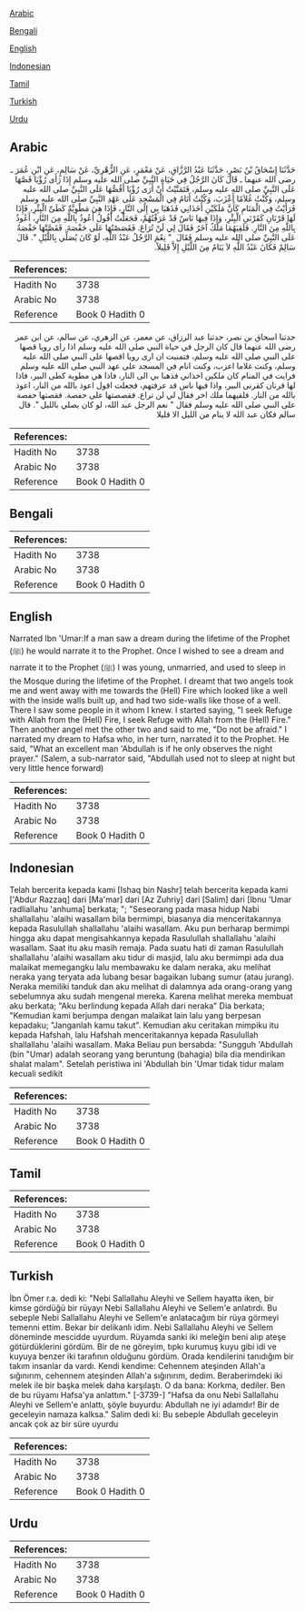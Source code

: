 [Arabic](#arabic)

[Bengali](#bengali)

[English](#english)

[Indonesian](#indonesian)

[Tamil](#tamil)

[Turkish](#turkish)

[Urdu](#urdu)

## Arabic


<div dir="rtl" lang="ar" style={{fontSize:'larger',backgroundColor:'#f8f9fa',padding:20}}>
حَدَّثَنَا إِسْحَاقُ بْنُ نَصْرٍ، حَدَّثَنَا عَبْدُ الرَّزَّاقِ، عَنْ مَعْمَرٍ، عَنِ الزُّهْرِيِّ، عَنْ سَالِمٍ، عَنِ ابْنِ عُمَرَ ـ رضى الله عنهما ـ قَالَ كَانَ الرَّجُلُ فِي حَيَاةِ النَّبِيِّ صلى الله عليه وسلم إِذَا رَأَى رُؤْيَا قَصَّهَا عَلَى النَّبِيِّ صلى الله عليه وسلم، فَتَمَنَّيْتُ أَنْ أَرَى رُؤْيَا أَقُصُّهَا عَلَى النَّبِيِّ صلى الله عليه وسلم، وَكُنْتُ غُلاَمًا أَعْزَبَ، وَكُنْتُ أَنَامُ فِي الْمَسْجِدِ عَلَى عَهْدِ النَّبِيِّ صلى الله عليه وسلم فَرَأَيْتُ فِي الْمَنَامِ كَأَنَّ مَلَكَيْنِ أَخَذَانِي فَذَهَبَا بِي إِلَى النَّارِ، فَإِذَا هِيَ مَطْوِيَّةٌ كَطَىِّ الْبِئْرِ، فَإِذَا لَهَا قَرْنَانِ كَقَرْنَىِ الْبِئْرِ، وَإِذَا فِيهَا نَاسٌ قَدْ عَرَفْتُهُمْ، فَجَعَلْتُ أَقُولُ أَعُوذُ بِاللَّهِ مِنَ النَّارِ، أَعُوذُ بِاللَّهِ مِنَ النَّارِ‏.‏ فَلَقِيَهُمَا مَلَكٌ آخَرُ فَقَالَ لِي لَنْ تُرَاعَ‏. فَقَصَصْتُهَا عَلَى حَفْصَةَ‏.‏ فَقَصَّتْهَا حَفْصَةُ عَلَى النَّبِيِّ صلى الله عليه وسلم فَقَالَ ‏ "‏ نِعْمَ الرَّجُلُ عَبْدُ اللَّهِ، لَوْ كَانَ يُصَلِّي بِاللَّيْلِ ‏"‏‏.‏ قَالَ سَالِمٌ فَكَانَ عَبْدُ اللَّهِ لاَ يَنَامُ مِنَ اللَّيْلِ إِلاَّ قَلِيلاً‏.‏
</div>
<div style={{backgroundColor:'#f8f9fa',padding:20, marginBottom: 10}}><table> <thead> <tr> <th>References:</th> <th></th> </tr> </thead> <tbody><tr><td>Hadith No</td><td>3738</td></tr><tr><td>Arabic No</td><td>3738</td></tr><tr><td>Reference</td><td>Book 0 Hadith 0</td></tr></tbody></table></div>


<div dir="rtl" lang="ar" style={{fontSize:'larger',backgroundColor:'#f8f9fa',padding:20}}>
حدثنا اسحاق بن نصر، حدثنا عبد الرزاق، عن معمر، عن الزهري، عن سالم، عن ابن عمر رضى الله عنهما قال كان الرجل في حياة النبي صلى الله عليه وسلم اذا راى رويا قصها على النبي صلى الله عليه وسلم، فتمنيت ان ارى رويا اقصها على النبي صلى الله عليه وسلم، وكنت غلاما اعزب، وكنت انام في المسجد على عهد النبي صلى الله عليه وسلم فرايت في المنام كان ملكين اخذاني فذهبا بي الى النار، فاذا هي مطوية كطى البير، فاذا لها قرنان كقرنى البير، واذا فيها ناس قد عرفتهم، فجعلت اقول اعوذ بالله من النار، اعوذ بالله من النار. فلقيهما ملك اخر فقال لي لن تراع. فقصصتها على حفصة. فقصتها حفصة على النبي صلى الله عليه وسلم فقال " نعم الرجل عبد الله، لو كان يصلي بالليل ". قال سالم فكان عبد الله لا ينام من الليل الا قليلا
</div>
<div style={{backgroundColor:'#f8f9fa',padding:20, marginBottom: 10}}><table> <thead> <tr> <th>References:</th> <th></th> </tr> </thead> <tbody><tr><td>Hadith No</td><td>3738</td></tr><tr><td>Arabic No</td><td>3738</td></tr><tr><td>Reference</td><td>Book 0 Hadith 0</td></tr></tbody></table></div>

## Bengali


<div dir="ltr" lang="bn" style={{fontSize:'larger',backgroundColor:'#f8f9fa',padding:20}}>

</div>
<div style={{backgroundColor:'#f8f9fa',padding:20, marginBottom: 10}}><table> <thead> <tr> <th>References:</th> <th></th> </tr> </thead> <tbody><tr><td>Hadith No</td><td>3738</td></tr><tr><td>Arabic No</td><td>3738</td></tr><tr><td>Reference</td><td>Book 0 Hadith 0</td></tr></tbody></table></div>

## English


<div dir="ltr" lang="en" style={{fontSize:'larger',backgroundColor:'#f8f9fa',padding:20}}>
Narrated Ibn 'Umar:If a man saw a dream during the lifetime of the Prophet (ﷺ) he would narrate it to the Prophet. Once I wished to see a dream and narrate it to the Prophet (ﷺ) I was young, unmarried, and used to sleep in the Mosque during the lifetime of the Prophet. I dreamt that two angels took me and went away with me towards the (Hell) Fire which looked like a well with the inside walls built up, and had two side-walls like those of a well. There I saw some people in it whom I knew. I started saying, "I seek Refuge with Allah from the (Hell) Fire, I seek Refuge with Allah from the (Hell) Fire." Then another angel met the other two and said to me, "Do not be afraid." I narrated my dream to Hafsa who, in her turn, narrated it to the Prophet. He said, "What an excellent man 'Abdullah is if he only observes the night prayer." (Salem, a sub-narrator said, "Abdullah used not to sleep at night but very little hence forward)
</div>
<div style={{backgroundColor:'#f8f9fa',padding:20, marginBottom: 10}}><table> <thead> <tr> <th>References:</th> <th></th> </tr> </thead> <tbody><tr><td>Hadith No</td><td>3738</td></tr><tr><td>Arabic No</td><td>3738</td></tr><tr><td>Reference</td><td>Book 0 Hadith 0</td></tr></tbody></table></div>

## Indonesian


<div dir="ltr" lang="id" style={{fontSize:'larger',backgroundColor:'#f8f9fa',padding:20}}>
Telah bercerita kepada kami [Ishaq bin Nashr] telah bercerita kepada kami ['Abdur Razzaq] dari [Ma'mar] dari [Az Zuhriy] dari [Salim] dari [Ibnu 'Umar radliallahu 'anhuma] berkata; "; "Seseorang pada masa hidup Nabi shallallahu 'alaihi wasallam bila bermimpi, biasanya dia menceritakannya kepada Rasulullah shallallahu 'alaihi wasallam. Aku pun berharap bermimpi hingga aku dapat mengisahkannya kepada Rasulullah shallallahu 'alaihi wasallam. Saat itu aku masih remaja. Pada suatu hati di zaman Rasulullah shallallahu 'alaihi wasallam aku tidur di masjid, lalu aku bermimpi ada dua malaikat memegangku lalu membawaku ke dalam neraka, aku melihat neraka yang teryata ada lubang besar bagaikan lubang sumur (atau jurang). Neraka memiliki tanduk dan aku melihat di dalamnya ada orang-orang yang sebelumnya aku sudah mengenal mereka. Karena melihat mereka membuat aku berkata; "Aku berlindung kepada Allah dari neraka" Dia berkata; "Kemudian kami berjumpa dengan malaikat lain lalu yang berpesan kepadaku; "Janganlah kamu takut". Kemudian aku ceritakan mimpiku itu kepada Hafshah, lalu Hafshah menceritakannya kepada Rasulullah shallallahu 'alaihi wasallam. Maka Beliau pun bersabda: "Sungguh 'Abdullah (bin "Umar) adalah seorang yang beruntung (bahagia) bila dia mendirikan shalat malam". Setelah peristiwa ini 'Abdullah bin 'Umar tidak tidur malam kecuali sedikit
</div>
<div style={{backgroundColor:'#f8f9fa',padding:20, marginBottom: 10}}><table> <thead> <tr> <th>References:</th> <th></th> </tr> </thead> <tbody><tr><td>Hadith No</td><td>3738</td></tr><tr><td>Arabic No</td><td>3738</td></tr><tr><td>Reference</td><td>Book 0 Hadith 0</td></tr></tbody></table></div>

## Tamil


<div dir="ltr" lang="ta" style={{fontSize:'larger',backgroundColor:'#f8f9fa',padding:20}}>

</div>
<div style={{backgroundColor:'#f8f9fa',padding:20, marginBottom: 10}}><table> <thead> <tr> <th>References:</th> <th></th> </tr> </thead> <tbody><tr><td>Hadith No</td><td>3738</td></tr><tr><td>Arabic No</td><td>3738</td></tr><tr><td>Reference</td><td>Book 0 Hadith 0</td></tr></tbody></table></div>

## Turkish


<div dir="ltr" lang="tr" style={{fontSize:'larger',backgroundColor:'#f8f9fa',padding:20}}>
İbn Ömer r.a. dedi ki: "Nebi Sallallahu Aleyhi ve Sellem hayatta iken, bir kimse gördüğü bir rüyayı Nebi Sallallahu Aleyhi ve Sellem'e anlatırdı. Bu sebeple Nebi Sallallahu Aleyhi ve Sellem'e anlatacağım bir rüya görmeyi temenni ettim. Bekar bir delikanlı idim. Nebi Sallallahu Aleyhi ve Sellem döneminde mescidde uyurdum. Rüyamda sanki iki meleğin beni alıp ateşe götürdüklerini gördüm. Bir de ne göreyim, tıpkı kurumuş kuyu gibi idi ve kuyuya benzer iki tarafının olduğunu gördüm. Orada kendilerini tanıdığım bir takım insanlar da vardı. Kendi kendime: Cehennem ateşinden Allah'a sığınırım, cehennem ateşinden Allah'a sığınırım, dedim. Beraberimdeki iki melek ile bir başka melek daha karşılaştı. O da bana: Korkma, dediler. Ben de bu rüyamı Hafsa'ya anlattım." [-3739-] "Hafsa da onu Nebi Sallallahu Aleyhi ve Sellem'e anlattı, şöyle buyurdu: Abdullah ne iyi adamdır! Bir de geceleyin namaza kalksa." Salim dedi ki: Bu sebeple Abdullah geceleyin ancak çok az bir süre uyurdu
</div>
<div style={{backgroundColor:'#f8f9fa',padding:20, marginBottom: 10}}><table> <thead> <tr> <th>References:</th> <th></th> </tr> </thead> <tbody><tr><td>Hadith No</td><td>3738</td></tr><tr><td>Arabic No</td><td>3738</td></tr><tr><td>Reference</td><td>Book 0 Hadith 0</td></tr></tbody></table></div>

## Urdu


<div dir="rtl" lang="ur" style={{fontSize:'larger',backgroundColor:'#f8f9fa',padding:20}}>

</div>
<div style={{backgroundColor:'#f8f9fa',padding:20, marginBottom: 10}}><table> <thead> <tr> <th>References:</th> <th></th> </tr> </thead> <tbody><tr><td>Hadith No</td><td>3738</td></tr><tr><td>Arabic No</td><td>3738</td></tr><tr><td>Reference</td><td>Book 0 Hadith 0</td></tr></tbody></table></div>